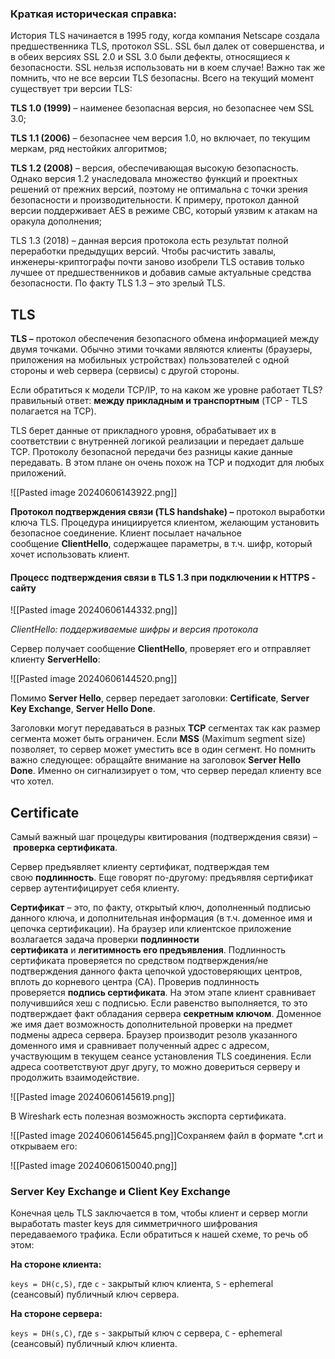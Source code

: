 ### **Краткая историческая справка:**

История TLS начинается в 1995 году, когда компания Netscape создала предшественника TLS, протокол SSL. SSL был далек от совершенства, и в обеих версиях SSL 2.0 и SSL 3.0 были дефекты, относящиеся к безопасности. SSL нельзя использовать ни в коем случае! Важно так же помнить, что не все версии TLS безопасны. Всего на текущий момент существует три версии TLS:

**TLS 1.0 (1999)** – наименее безопасная версия, но безопаснее чем SSL 3.0;

**TLS 1.1 (2006)** – безопаснее чем версия 1.0, но включает, по текущим меркам, ряд нестойких алгоритмов;

**TLS 1.2 (2008)** – версия, обеспечивающая высокую безопасность. Однако версия 1.2 унаследовала множество функций и проектных решений от прежних версий, поэтому не оптимальна с точки зрения безопасности и производительности. К примеру, протокол данной версии поддерживает AES в режиме CBC, который уязвим к атакам на оракула дополнения;

TLS 1.3 (2018) – данная версия протокола есть результат полной переработки предыдущих версий. Чтобы расчистить завалы, инженеры-криптографы почти заново изобрели TLS оставив только лучшее от предшественников и добавив самые актуальные средства безопасности. По факту TLS 1.3 – это зрелый TLS.

## **TLS**

**TLS –** протокол обеспечения безопасного обмена информацией между двумя точками. Обычно этими точками являются клиенты (браузеры, приложения на мобильных устройствах) пользователей с одной стороны и web сервера (сервисы) с другой стороны.

Если обратиться к модели TCP/IP, то на каком же уровне работает TLS? правильный ответ: **между прикладным и транспортным** (TCP - TLS полагается на TCP).

TLS берет данные от прикладного уровня, обрабатывает их в соответствии с внутренней логикой реализации и передает дальше TCP. Протоколу безопасной передачи без разницы какие данные передавать. В этом плане он очень похож на TCP и подходит для любых приложений.

![[Pasted image 20240606143922.png]]

**Протокол подтверждения связи (TLS handshake) –** протокол выработки ключа TLS. Процедура инициируется клиентом, желающим установить безопасное соединение. Клиент посылает начальное сообщение **ClientHello**, содержащее параметры, в т.ч. шифр, который хочет использовать клиент.

#### Процесс подтверждения связи в TLS 1.3 при подключении к HTTPS - сайту

![[Pasted image 20240606144332.png]]

*ClientHello: поддерживаемые шифры и версия протокола*

Сервер получает сообщение **ClientHello**, проверяет его и отправляет клиенту **ServerHello**:

![[Pasted image 20240606144520.png]]

Помимо **Server Hello**, сервер передает заголовки: **Certificate**, **Server Key Exchange**, **Server Hello Done**.

Заголовки могут передаваться в разных **TCP** сегментах так как размер сегмента может быть ограничен. Если **MSS** (Maximum segment size) позволяет, то сервер может уместить все в один сегмент. Но помнить важно следующее: обращайте внимание на заголовок **Server Hello Done**. Именно он сигнализирует о том, что сервер передал клиенту все что хотел.

## **Certificate**

Самый важный шаг процедуры квитирования (подтверждения связи) – **проверка сертификата**.

Сервер предъявляет клиенту сертификат, подтверждая тем свою **подлинность**. Еще говорят по-другому: предъявляя сертификат сервер аутентифицирует себя клиенту. 

**Сертификат** – это, по факту, открытый ключ, дополненный подписью данного ключа, и дополнительная информация (в т.ч. доменное имя и цепочка сертификации). На браузер или клиентское приложение возлагается задача проверки **подлинности сертификата** и **легитимность его предъявления**. Подлинность сертификата проверяется по средством подтверждения/не подтверждения данного факта цепочкой удостоверяющих центров, вплоть до корневого центра (CA). Проверив подлинность проверяется **подпись сертификата**. На этом этапе клиент сравнивает получившийся хеш с подписью. Если равенство выполняется, то это подтверждает факт обладания сервера **секретным ключом**. Доменное же имя дает возможность дополнительной проверки на предмет подмены адреса сервера. Браузер производит резолв указанного доменного имя и сравнивает полученный адрес с адресом, участвующим в текущем сеансе установления TLS соединения. Если адреса соответствуют друг другу, то можно довериться серверу и продолжить взаимодействие.

![[Pasted image 20240606145619.png]]

В Wireshark есть полезная возможность экспорта сертификата.

![[Pasted image 20240606145645.png]]Сохраняем файл в формате *.crt и открываем его:

![[Pasted image 20240606150040.png]]

### **Server Key Exchange и Client Key Exchange**

Конечная цель TLS заключается в том, чтобы клиент и сервер могли выработать master keys для симметричного шифрования передаваемого трафика. Если обратиться к нашей схеме, то речь об этом:

**На стороне клиента:**

`keys = DH(c,S)`, где `c` - закрытый ключ клиента, `S` - ephemeral (сеансовый) публичный ключ сервера.

**На стороне сервера:**

`keys = DH(s,C)`, где `s` - закрытый ключ c сервера, `С` - ephemeral (сеансовый) публичный ключ клиента.